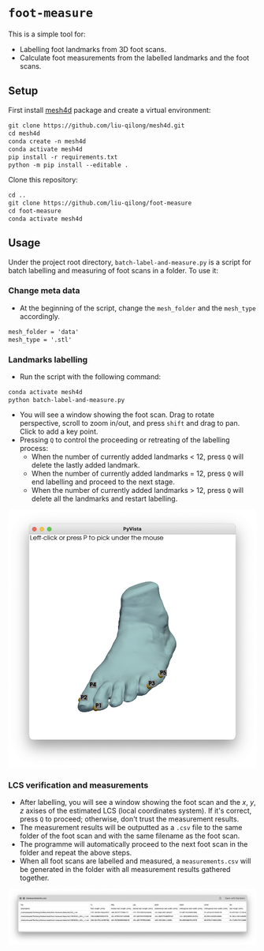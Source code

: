 # `foot-measure`

This is a simple tool for:

- Labelling foot landmarks from 3D foot scans.
- Calculate foot measurements from the labelled landmarks and the foot scans.

## Setup

First install [mesh4d](https://github.com/liu-qilong/mesh4d) package and create a virtual environment:

```
git clone https://github.com/liu-qilong/mesh4d.git
cd mesh4d
conda create -n mesh4d
conda activate mesh4d
pip install -r requirements.txt
python -m pip install --editable .
```

Clone this repository:

```
cd ..
git clone https://github.com/liu-qilong/foot-measure
cd foot-measure
conda activate mesh4d
```

## Usage

Under the project root directory, `batch-label-and-measure.py` is a script for batch labelling and measuring of foot scans in a folder. To use it:

### Change meta data

- At the beginning of the script, change the `mesh_folder` and the `mesh_type` accordingly.

```
mesh_folder = 'data'
mesh_type = '.stl'
```

### Landmarks labelling

- Run the script with the following command:

```
conda activate mesh4d
python batch-label-and-measure.py
```

- You will see a window showing the foot scan. Drag to rotate perspective, scroll to zoom in/out, and press `shift` and drag to pan. Click to add a key point.
- Pressing `Q` to control the proceeding or retreating of the labelling process:
    - When the number of currently added landmarks < 12, press `Q` will delete the lastly added landmark.
    - When the number of currently added landmarks = 12, press `Q` will end labelling and proceed to the next stage.
    - When the number of currently added landmarks > 12, press `Q` will delete all the landmarks and restart labelling.

![img](https://github.com/liu-qilong/foot-measure/blob/main/gallery/pick-points.png?raw=true)

### LCS verification and measurements

- After labelling, you will see a window showing the foot scan and the $x$, $y$, $z$ axises of the estimated LCS (local coordinates system). If it's correct, press `Q` to proceed; otherwise, don't trust the measurement results.
- The measurement results will be outputted as a `.csv` file to the same folder of the foot scan and with the same filename as the foot scan.
- The programme will automatically proceed to the next foot scan in the folder and repeat the above steps.
- When all foot scans are labelled and measured, a `measurements.csv` will be generated in the folder with all measurement results gathered together.

![img](https://github.com/liu-qilong/foot-measure/blob/main/gallery/measurements.png?raw=true)